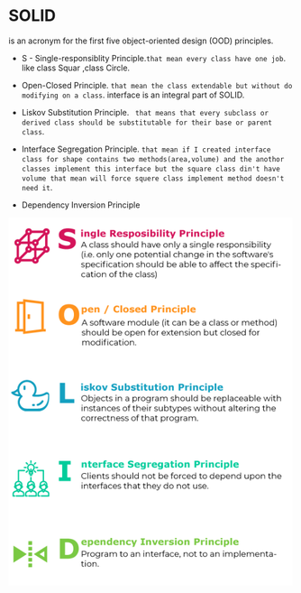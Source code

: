 # SOLID
is an acronym for the first five object-oriented design (OOD) principles.

- S - Single-responsiblity Principle.`that mean every class have one job`.
like class Squar ,class Circle.

- Open-Closed Principle. `that mean the class extendable but without do modifying on a class`.
 interface is an integral part of SOLID.

 - Liskov Substitution Principle. ` that means that every subclass or derived class should be substitutable for their base or parent class`.

 - Interface Segregation Principle. `that mean if I created interface class for shape contains two methods(area,volume) and the anothor classes implement this interface but the square class din't have volume that mean will force squere class implement method doesn't need it`.

 - Dependency Inversion Principle

 ![](imgs/8101.1558682601.png)
  



